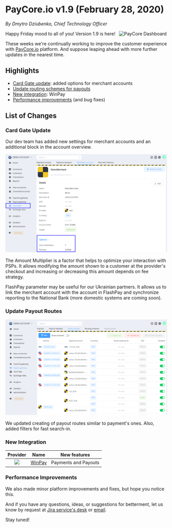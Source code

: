 # **PayCore.io v1.9 (February 28, 2020)**

*By Dmytro Dziubenko, Chief Technology Officer*

<img src="/release-notes/archive/images/v1.9/paycore_icon_isometric-03.png" alt="PayCore Dashboard" style="width: 150px; float: right; padding-left: 10px;">

Happy Friday mood to all of you! Version 1.9 is here!

These weeks we're continually working to improve the customer experience with [PayCore.io](https://paycore.io/) platform. And suppose leaping ahead with more further updates in the nearest time.

## Highlights

* [Card Gate update](#card-gate-update): added options for merchant accounts
* [Update routing schemes for payouts](#update-payout-routes)
* [New integration](#new-integration): WinPay
* [Performance improvements](#performance-improvements) (and bug fixes)

## List of Changes

### Card Gate Update

Our dev team has added new settings for merchant accounts and an additional block in the account overview.

![Overview](images/v1.9/merchant-account-options.png)

The Amount Multiplier is a factor that helps to optimize your interaction with PSPs. It allows modifying the amount shown to a customer at the provider's checkout and increasing or decreasing this amount depends on fee strategy.

FlashPay parameter may be useful for our Ukrainian partners. It allows us to link the merchant account with the account in FlashPay and synchronize reporting to the National Bank (more domestic systems are coming soon).

### Update Payout Routes

![Payout routes](images/v1.9/payout-routes.png)

We updated creating of payout routes similar to payment's ones. Also, added filters for fast search-in.

### New Integration

| Provider | Name  | New features |
|:-:|:-:|:-:|
|     <img src="https://static.openfintech.io/payment_providers/winpay/logo.png?w=70" width="70px">      | [WinPay](/connectors/winpay/)                | Payments and Payouts                            |

### Performance Improvements

We also made minor platform improvements and fixes, but hope you notice this.

And if you have any questions, ideas, or suggestions for betterment, let us know by request at [Jira service's desk](https://support.paycore.io/) or [email](mailto:support@paycore.io).

Stay tuned!
